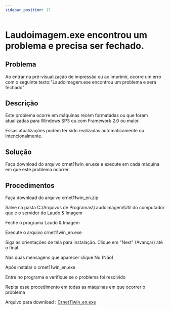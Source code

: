 ```yaml
---
sidebar_position: 17
---
```


# Laudoimagem.exe encontrou um problema e precisa ser fechado.
## Problema

Ao entrar na pré-visualização de impressão ou ao imprimir, ocorre um erro com o seguinte texto:"Laudoimagem.exe encontrou um problema e será fechado"

## Descrição

Este problema ocorre em máquinas recém formatadas ou que foram atualizadas para Windows SP3 ou com Framework 2.0 ou maior.

Essas atualizações podem ter sido realizadas automaticamente ou intencionalmente.

## Solução

Faça download do arquivo crnet11win_en.exe e execute em cada máquina em que este problema ocorrer.

## Procedimentos

Faça download do arquivo crnet11win_en.zip

Salve na pasta C:\Arquivos de Programas\Laudoimagem\Util do computador que é o servidor do Laudo & Imagem

Feche o programa Laudo & Imagem

Execute o arquivo crnet11win_en.exe

Siga as orientações de tela para instalação. Clique em "Next" (Avançar) até o final

Nas duas mensagens que aparecer clique No (Não)

Após instalar o crnet11win_en.exe

Entre no programa e verifique se o problema foi resolvido

Repita esse procedimento em todas as máquinas em que ocorrer o problema

Arquivo para download : [Crnet11win_en.exe](http://suporte.laudoimagem.com.br/download/crnet11win_en.exe)
